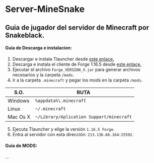 # Server-MineSnake
## Guia de jugador del servidor de Minecraft por Snakeblack.
#### Guia de Descarga e instalacíon:

1. Descargar e instala Tlauncher desde [este enlace.](https://tlauncher.org/installer)
2. Descarga e instala el cliente de Forge 1.16.5 desde [este enlace.](https://adfoc.us/serve/sitelinks/?id=271228&url=https://maven.minecraftforge.net/net/minecraftforge/forge/1.16.5-36.1.0/forge-1.16.5-36.1.0-installer.jar)
3. Ejecutar el archivo `Forge_VERSION_X.jar` para generar archivos necesarios y la carpeta `/mods`.
4. Ir a la carpeta `.minecraft` y pegar los mods en la carpeta `/mods`.

| **S.O.** | **RUTA** |
| -- | -- |
| Windows | `%appdata%\.minecraft` |
| Linux | `~/.minecraft` |
| Mac Os X | `~/Library/Aplication Support/minecraft` |

5. Ejecuta Tlauncher y elige la versión `1.16.5 Forge`.
6. Entra al servidor con esta dirección: `213.136.66.164:25592`.

#### Guia de MODS:

...